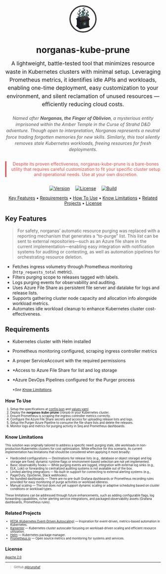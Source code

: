 <div align="center" style="max-width: 700px; margin: auto;">
<br>
  <div style="width:80px; height:80px; border-radius:50%; overflow:hidden; border:4px solid #333; margin: 0 auto; display:flex; align-items:center; justify-content:center;">
    <img src="src/resources/norganas-2-logo.png" alt="Norganas Helm of Oblivion" style="width:100%; height:100%; object-fit:contain;">
  </div>
  <h1 style="margin-bottom: 0.5em; font-weight: 700;">
    norganas-kube-prune
  </h1>
  
  <p style="font-size: 1.1rem; line-height: 1.5; margin-top: 0;">
    A lightweight, battle-tested tool that minimizes resource waste in Kubernetes clusters with minimal setup.  
    Leveraging Prometheus metrics, it identifies idle APIs and workloads, enabling one-time deployment, easy customization to your environment, and silent reclamation of unused resources — efficiently reducing cloud costs.
  </p>

  <p style="font-size: 0.9rem; font-style: italic; color: #555; margin-top: 1.5em; line-height: 1.4;">
    Named after <strong>Norganas, the Finger of Oblivion</strong>, a mysterious entity imprisoned within the Amber Temple in the <em>Curse of Strahd</em> D&D adventure.  
    Though open to interpretation, Norganas represents a neutral force trading forgotten memories for new skills. Similarly, this tool silently removes stale Kubernetes workloads, freeing resources for fresh deployments.
  </p>

  <blockquote style="border-left: 4px solid #d9534f; padding-left: 1em; color: #d9534f; margin-top: 2em; max-width: 650px; margin-left: auto; margin-right: auto;">
    Despite its proven effectiveness, norganas-kube-prune is a bare-bones utility that requires careful customization to fit your specific cluster setup and operational needs.  
   Use at your own discretion.
  </blockquote>

  <p align="center" style="margin-top: 2em;">
    <a href="#" style="margin: 0 0.5em;"><img src="https://img.shields.io/badge/version-1.0.0-blue.svg" alt="Version"></a>
    <a href="#" style="margin: 0 0.5em;"><img src="https://img.shields.io/github/license/brunohaf/norganas-kube-prune" alt="License"></a>
    <a href="#" style="margin: 0 0.5em;"><img src="https://img.shields.io/badge/build-passing-brightgreen.svg" alt="Build"></a>
  </p>

</div>


<p align="center">
  <a href="#key-features">Key Features</a> •
  <a href="#requirements">Requirements</a> •
  <a href="#how-to-use">How To Use</a> •
  <a href="#know-limitations">Know Limitations</a> •
  <a href="#related-projects">Related Projects</a> •
  <a href="#license">License</a>
</p>

## Key Features

> For safety, norganas’ automatic resource purging was replaced with a reporting mechanism that generates a “to-purge” list. This list can be sent to external repositories—such as an Azure file share in the current implementation—enabling easy integration with notification systems for auditing or contesting, as well as automation pipelines for orchestrating resource deletion.

- Fetches ingress volumetry through Prometheus monitoring (`http_requests_total` metric).  
- Filters purging scope to releases tagged with labels.  
- Logs purging events for observability and auditing.  
- Uses Azure File Share as persistent file server and datalake for logs and release lists.  
- Supports gathering cluster node capacity and allocation info alongside workload metrics.  
- Automates idle workload cleanup to enhance Kubernetes cluster cost-effectiveness.  

## Requirements

- Kubernetes cluster with Helm installed  
- Prometheus monitoring configured, scraping ingress controller metrics  
- A proper ServiceAccount with the required permissions  
- *Access to Azure File Share for list and log storage  
- *Azure DevOps Pipelines configured for the Purger process
  
  <small><em>*See [Know Limitations](#know-limitations).</em><small>

## How To Use

1. Setup the specifications at [config.json](src/configs/configs.json) and [values.yaml](charts/norganas-kube-prune/values.yaml).
2. Deploy the **norganas-kube-prune** cronjob in your Kubernetes cluster.  
3. Ensure Prometheus is scraping the ingress controller metrics correctly.  
4. Configure the Azure File Share secrets and access for uploading release lists and logs.  
5. Setup the Purger Azure Pipeline to consume the file share lists and delete the releases.  
6. Monitor logs and metrics for purging activity in Seq and Prometheus dashboards.  

## Know Limitations

This solution was originally tailored to address a specific need: purging stale, idle workloads in non-production Kubernetes clusters for cost optimization. While effective for this scenario, its current implementation has limitations that should be considered when applying it more broadly:

- Hardcoded configurations — Destinations for release lists (e.g., database or object storage) and log storage are fixed; dynamic runtime flags or environment-based selection are not yet implemented.
- Basic observability hooks — While purging events are logged, integration with external log sinks (e.g., ELK, Loki) or forwarding to centralized auditing systems is not available out of the box.
- Limited alerting integrations — No built-in support for connecting to external alerting systems (e.g., PagerDuty, OpsGenie, Slack webhooks).
- No bundled dashboards — There are no pre-built Grafana dashboards or Prometheus recording rules provided for easy monitoring of purge activities or workload idleness.
- Manual scaling — The tool does not yet support dynamic scaling or adaptive scheduling based on cluster conditions or workload types.

These limitations can be addressed through future enhancements, such as adding configurable flags, log forwarding capabilities, richer alerting service integrations, and packaged observability assets (Grafana dashboards, Prometheus rules).

## Related Projects

- [KEDA (Kubernetes Event-Driven Autoscaling)](https://keda.sh/) — Inspiration for event-driven, metrics-based automation in Kubernetes.  
- [Karpenter](https://karpenter.sh/) — Kubernetes cluster autoscaler focusing on workload-driven scaling and efficient resource utilization.  
- [Helm](https://helm.sh/) — Kubernetes package manager.  
- [Prometheus.io](https://prometheus.io/docs/prometheus) — Open source metrics and monitoring for systems and services.

## License

[Apache 2.0](LICENSE)

---

> GitHub [@brunohaf](https://github.com/brunohaf)
